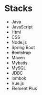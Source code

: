 # Stacks

- Java
- JavaScript
- Html
- CSS
- Node.js
- Spring Boot
- ~~Bootstrap~~
- Maven
- Mybatis
- MySQL
- JDBC
- lombok
- Vue.js
- Element Plus
